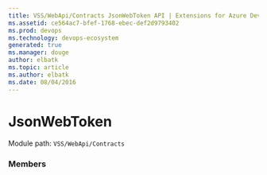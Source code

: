 ```yaml
---
title: VSS/WebApi/Contracts JsonWebToken API | Extensions for Azure DevOps Services
ms.assetid: ce564ac7-bfef-1768-ebec-def2d9793402
ms.prod: devops
ms.technology: devops-ecosystem
generated: true
ms.manager: douge
author: elbatk
ms.topic: article
ms.author: elbatk
ms.date: 08/04/2016
---
```


# JsonWebToken

Module path: `VSS/WebApi/Contracts`


### Members

